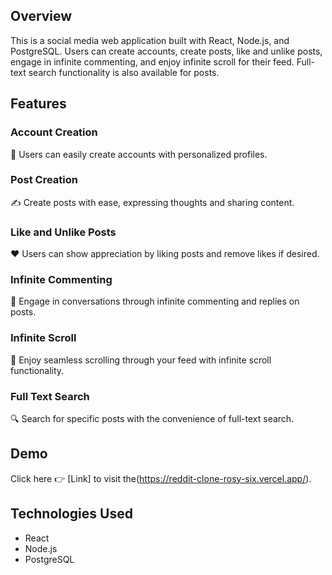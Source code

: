 ## Overview

This is a social media web application built with React, Node.js, and PostgreSQL. Users can create accounts, create posts, like and unlike posts, engage in infinite commenting, and enjoy infinite scroll for their feed. Full-text search functionality is also available for posts.

## Features

### Account Creation

👤 Users can easily create accounts with personalized profiles.

### Post Creation

✍️ Create posts with ease, expressing thoughts and sharing content.

### Like and Unlike Posts

❤️ Users can show appreciation by liking posts and remove likes if desired.

### Infinite Commenting

💬 Engage in conversations through infinite commenting and replies on posts.

### Infinite Scroll

🔄 Enjoy seamless scrolling through your feed with infinite scroll functionality.

### Full Text Search

🔍 Search for specific posts with the convenience of full-text search.

## Demo

Click here 👉 [Link] to visit the(https://reddit-clone-rosy-six.vercel.app/).

## Technologies Used

- React
- Node.js
- PostgreSQL
